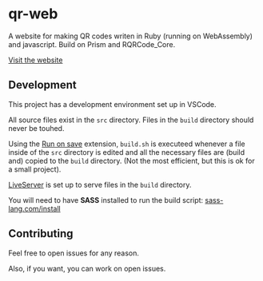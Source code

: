 # qr-web
A website for making QR codes writen in Ruby (running on WebAssembly) and javascript. Build on Prism and RQRCode_Core.

[Visit the website](https://qr.jonaseveraert.be)

## Development
This project has a development environment set up in VSCode.

All source files exist in the `src` directory. Files in the `build` directory should never be touhed.

Using the [Run on save](https://marketplace.visualstudio.com/items?itemName=emeraldwalk.RunOnSave) extension, `build.sh` is executeed whenever a file inside of the `src` directory is edited and all the necessary files are (build and) copied to the `build` directory. (Not the most efficient, but this is ok for a small project).

[LiveServer](https://marketplace.visualstudio.com/items?itemName=ritwickdey.LiveServer) is set up to serve files in the `build` directory. 

You will need to have **SASS** installed to run the build script: [sass-lang.com/install](https://sass-lang.com/install)

## Contributing
Feel free to open issues for any reason.

Also, if you want, you can work on open issues.
